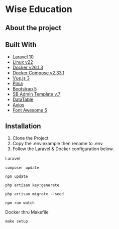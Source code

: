 # Wise Education

## About the project


## Built With

* [Laravel 10](https://laravel.com/docs/10.x/readme)
* [Linux v22](https://fridge.ubuntu.com/2023/08/11/ubuntu-22-04-3-lts-released/)
* [Docker v26.1.3](https://docs.docker.com/engine/install/ubuntu/)
* [Docker Compose v2.33.1](https://docs.docker.com/engine/install/ubuntu/)
* [Vue.js 3](https://vuejs.org/)
* [Pinia](https://pinia.vuejs.org/)
* [Bootstrap 5](https://startbootstrap.com/template/sb-admin)
* [SB Admin Template v.7](https://www.npmjs.com/package/startbootstrap-sb-admin/v/7.0.6)
* [DataTable](https://datatables.net/manual/vue)
* [Axios](https://github.com/axios/axios)
* [Font Awesome 5](https://fontawesome.com/)

## Installation

1. Clone the Project
2. Copy the .env.example then rename to .env
3. Follow the Laravel & Docker configuration below.

Laravel
```
composer update

npm update

php artisan key:generate

php artisan migrate --seed

npm run watch

```

Docker thru Makefile
```
make setup

```
